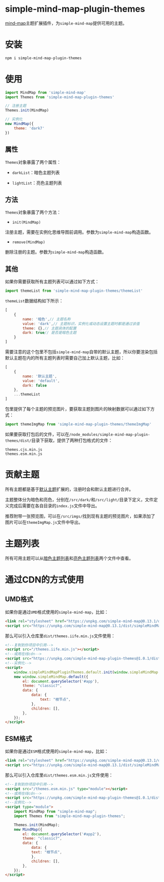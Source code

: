 # simple-mind-map-plugin-themes

[mind-map](https://github.com/wanglin2/mind-map)主题扩展插件，为`simple-mind-map`提供可用的主题。

# 安装

```bash
npm i simple-mind-map-plugin-themes
```

# 使用

```js
import MindMap from 'simple-mind-map'
import Themes from 'simple-mind-map-plugin-themes'

// 注册主题
Themes.init(MindMap)

// 实例化
new MindMap({
    theme: 'dark7'
})
```

## 属性

`Themes`对象暴露了两个属性：

- `darkList`：暗色主题列表

- `lightList`：亮色主题列表

## 方法

`Themes`对象暴露了两个方法：

- `init(MindMap)`

注册主题，需要在实例化思维导图前调用。参数为`simple-mind-map`构造函数。

- `remove(MindMap)`

删除注册的主题。参数为`simple-mind-map`构造函数。

## 其他

如果你需要获取所有主题列表可以通过如下方式：

```js
import themeList from 'simple-mind-map-plugin-themes/themeList'
```

`themeList`数据结构如下所示：

```js
[
    {
        name: '暗色',// 主题名称
        value: 'dark',// 主题标识，实例化或动态设置主题时都是通过该值
        theme: {},// 主题具体的配置
        dark: true// 是否是暗色主题
    }
]
```

需要注意的这个包里不包括`simple-mind-map`自带的默认主题，所以你要渲染包括默认主题在内的所有主题列表时需要自己加上默认主题，比如：

```js
[
    {
        name: '默认主题',
        value: 'default',
        dark: false
    },
    ...themeList
]
```

包里提供了每个主题的预览图片，要获取主题到图片的映射数据可以通过如下方式：

```js
import themeImgMap from 'simple-mind-map-plugin-themes/themeImgMap'
```

如果要获取打包后的文件，可以在`/node_modules/simple-mind-map-plugin-themes/dist/`目录下获取，提供了两种打包格式的文件：

```
themes.cjs.min.js
themes.esm.min.js
```

# 贡献主题

所有主题都是基于[默认主题](https://github.com/wanglin2/mind-map/blob/main/simple-mind-map/src/themes/default.js)扩展的，注册时会和默认主题进行合并。

主题整体分为暗色和亮色，分别在`/src/dark/`和`/src/light/`目录下定义，文件定义完成后需要在各自目录的`index.js`文件中导出。

推荐附带一张预览图，可以在`/src/imgs/`找到现有主题的预览图片，如果添加了图片可以在`themeImgMap.js`文件中导出。

# 主题列表

所有可用主题可以从[暗色主题列表](./src/dark/index.js)和[亮色主题列表](./src/light/index.js)两个文件中查看。

# 通过CDN的方式使用

## UMD格式

如果你是通过`UMD`格式使用的`simple-mind-map`，比如：

```html
<link rel="stylesheet" href="https://unpkg.com/simple-mind-map@0.13.1/dist/simpleMindMap.esm.css"/>
<script src="https://unpkg.com/simple-mind-map@0.13.1/dist/simpleMindMap.umd.min.js"></script>
```

那么可以引入仓库里`dist/themes.iife.min.js`文件使用：

```html
<!--复制到你项目中引用-->
<script src="/themes.iife.min.js"></script>
<!--或用在线cdn-->
<script src="https://unpkg.com/simple-mind-map-plugin-themes@1.0.1/dist/themes.iife.min.js"></script>
<!--实例化-->
<script>
    window.simpleMindMapPluginThemes.default.init(window.simpleMindMap.default);
    new window.simpleMindMap.default({
        el: document.querySelector('#app'),
        theme: "classic7",
        data: {
            data: {
                text: "根节点",
            },
            children: [],
        },
    });
</script>
```

## ESM格式

如果你是通过`ESM`格式使用的`simple-mind-map`，比如：

```html
<link rel="stylesheet" href="https://unpkg.com/simple-mind-map@0.13.1/dist/simpleMindMap.esm.css"/>
<script src="https://unpkg.com/simple-mind-map@0.13.1/dist/simpleMindMap.esm.js" type="module"></script>
```

那么可以引入仓库里`dist/themes.esm.min.js`文件使用：

```html
<!--复制到你项目中引用-->
<script src="/themes.esm.min.js" type="module"></script>
<!--或用在线cdn-->
<script src="https://unpkg.com/simple-mind-map-plugin-themes@1.0.1/dist/themes.esm.min.js" type="module"></script>
<!--实例化-->
<script type="module">
    import MindMap from "simple-mind-map";
    import Themes from "simple-mind-map-plugin-themes";

    Themes.init(MindMap);
    new MindMap({
        el: document.querySelector('#app2'),
        theme: "classic7",
        data: {
            data: {
            text: "根节点",
            },
            children: [],
        },
    });
</script>
```